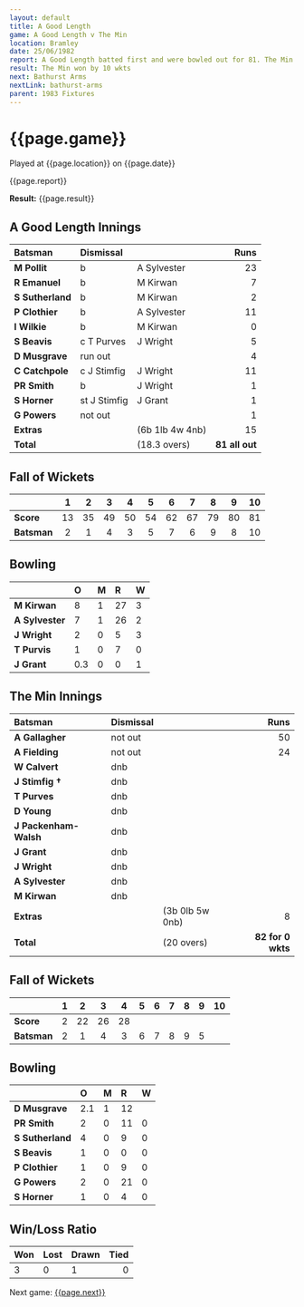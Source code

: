 ```yaml
---
layout: default
title: A Good Length
game: A Good Length v The Min
location: Bramley
date: 25/06/1982
report: A Good Length batted first and were bowled out for 81. The Min knocked off the runs without losing a wicket. 
result: The Min won by 10 wkts
next: Bathurst Arms
nextLink: bathurst-arms
parent: 1983 Fixtures
---
```


# {{page.game}}

Played at {{page.location}} on {{page.date}}

{{page.report}}

**Result:** {{page.result}}

## A Good Length Innings

| Batsman | Dismissal |  | Runs |
|:---|:---|---|---:|
| **M Pollit** | b | A Sylvester | 23 | 
| **R Emanuel** | b | M Kirwan | 7 | 
| **S Sutherland** | b | M Kirwan | 2 | 
| **P Clothier** | b | A Sylvester | 11 | 
| **I Wilkie** | b | M Kirwan | 0 | 
| **S Beavis** | c T Purves | J Wright | 5 | 
| **D Musgrave** | run out | | 4 | 
| **C Catchpole** | c J Stimfig | J Wright | 11 | 
| **PR Smith** | b | J Wright | 1 | 
| **S Horner** | st J Stimfig | J Grant | 1 | 
| **G Powers** | not out | | 1 | 
| **Extras** | | (6b 1lb 4w 4nb) | 15 | 
| **Total** | | (18.3 overs) | **81 all out** | 

## Fall of Wickets

| | 1 | 2 | 3 | 4 | 5 | 6 | 7 | 8 | 9 | 10 |
|---|:---:|:---:|:---:|:---:|:---:|:---:|:---:|:---:|:---:|:---:|
| **Score** | 13 | 35 | 49 | 50 | 54 | 62 | 67 | 79 | 80 | 81 | 
| **Batsman** | 2 | 1 | 4 | 3 | 5 | 7 | 6 | 9 | 8 | 10 | 


## Bowling

| | O | M | R | W |
|---|:---|:---|:---|:---|
| **M Kirwan** | 8 | 1 | 27 | 3 | 
| **A Sylvester** | 7 | 1 | 26 | 2 | 
| **J Wright** | 2 | 0 | 5 | 3 | 
| **T Purvis** | 1 | 0 | 7 | 0 | 
| **J Grant** | 0.3 | 0 | 0 | 1 | 

## The Min Innings

| Batsman | Dismissal |  | Runs |
|:---|:---|---|---:|
| **A Gallagher** | not out | | 50 | 
| **A Fielding** | not out | | 24 | 
| **W Calvert** | dnb | | | 
| **J Stimfig &#8224;** | dnb | | | 
| **T Purves** | dnb |  | | 
| **D Young** | dnb | | | 
| **J Packenham-Walsh** | dnb | | | 
| **J Grant** | dnb | | | 
| **J Wright** | dnb | | | 
| **A Sylvester** | dnb | | | 
| **M Kirwan** | dnb | | | 
| **Extras** | | (3b 0lb 5w 0nb) | 8 | 
| **Total** | | (20 overs) | **82 for 0 wkts** | 

## Fall of Wickets

| | 1 | 2 | 3 | 4 | 5 | 6 | 7 | 8 | 9 | 10 |
|---|:---:|:---:|:---:|:---:|:---:|:---:|:---:|:---:|:---:|:---:|
| **Score** | 2 | 22 | 26 | 28 | | | | | | | 
| **Batsman** | 2 | 1 | 4 | 3 | 6 | 7 | 8 | 9 | 5 | | 


## Bowling

| | O | M | R | W |
|---|:---|:---|:---|:---|
| **D Musgrave** | 2.1 | 1 | 12 |  | 
| **PR Smith** | 2 | 0 | 11 | 0 | 
| **S Sutherland** | 4 | 0 | 9 | 0 | 
| **S Beavis** | 1 | 0 | 0 | 0 | 
| **P Clothier** | 1 | 0 | 9 | 0 | 
| **G Powers** | 2 | 0 | 21 | 0 | 
| **S Horner** | 1 | 0 | 4 | 0 | 

## Win/Loss Ratio

| Won | Lost | Drawn | Tied |
|:---|:---|:---|---:|
| 3 | 0 | 1 | 0 |

Next game: [{{page.next}}]({{page.nextLink}})
